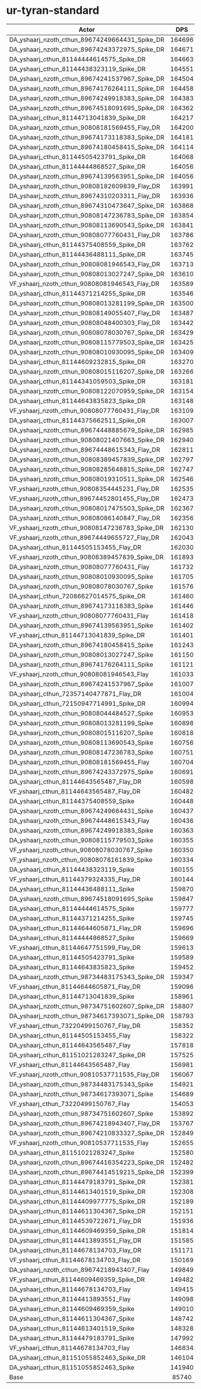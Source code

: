 # ur-tyran-standard
| Actor | DPS | Increase |
|---|:---:|:---:|
|DA_yshaarj_nzoth_cthun_89674249664431_Spike_DR|164696|92.09%|
|DA_yshaarj_nzoth_cthun_89674243372975_Spike_DR|164671|92.06%|
|DA_yshaarj_cthun_81144444614575_Spike_DR|164663|92.05%|
|DA_yshaarj_cthun_81144438323119_Spike_DR|164551|91.92%|
|DA_yshaarj_nzoth_cthun_89674241537967_Spike_DR|164504|91.86%|
|DA_yshaarj_nzoth_cthun_89674176264111_Spike_DR|164458|91.81%|
|DA_yshaarj_nzoth_cthun_89674249918383_Spike_DR|164383|91.72%|
|DA_yshaarj_nzoth_cthun_89674518091695_Spike_DR|164362|91.70%|
|DA_yshaarj_cthun_81144713041839_Spike_DR|164217|91.53%|
|DA_yshaarj_nzoth_cthun_90808181569455_Flay_DR|164200|91.51%|
|DA_yshaarj_nzoth_cthun_89674173118383_Spike_DR|164181|91.49%|
|DA_yshaarj_nzoth_cthun_89674180458415_Spike_DR|164114|91.41%|
|DA_yshaarj_cthun_81144505423791_Spike_DR|164068|91.36%|
|DA_yshaarj_cthun_81144444868527_Spike_DR|164056|91.34%|
|DA_yshaarj_nzoth_cthun_89674139563951_Spike_DR|164056|91.34%|
|DA_yshaarj_nzoth_cthun_90808182609839_Flay_DR|163991|91.27%|
|DA_yshaarj_nzoth_cthun_89674310203311_Flay_DR|163936|91.20%|
|DA_yshaarj_nzoth_cthun_89674310473647_Spike_DR|163868|91.12%|
|DA_yshaarj_nzoth_cthun_90808147236783_Spike_DR|163854|91.11%|
|DA_yshaarj_nzoth_cthun_90808113690543_Spike_DR|163841|91.09%|
|DA_yshaarj_nzoth_cthun_90808077760431_Flay_DR|163786|91.03%|
|DA_yshaarj_cthun_81144375408559_Spike_DR|163762|91.00%|
|DA_yshaarj_cthun_81144436488111_Spike_DR|163745|90.98%|
|DA_yshaarj_nzoth_cthun_90808081946543_Flay_DR|163713|90.94%|
|DA_yshaarj_nzoth_cthun_90808013027247_Spike_DR|163610|90.82%|
|VF_yshaarj_nzoth_cthun_90808081946543_Flay_DR|163589|90.80%|
|DA_yshaarj_cthun_81144371214255_Spike_DR|163546|90.75%|
|DA_yshaarj_nzoth_cthun_90808013281199_Spike_DR|163500|90.69%|
|DA_yshaarj_nzoth_cthun_90808149055407_Flay_DR|163487|90.68%|
|DA_yshaarj_nzoth_cthun_90808048400303_Flay_DR|163442|90.63%|
|DA_yshaarj_nzoth_cthun_90808078030767_Spike_DR|163429|90.61%|
|DA_yshaarj_nzoth_cthun_90808115779503_Spike_DR|163425|90.61%|
|DA_yshaarj_nzoth_cthun_90808010930095_Spike_DR|163409|90.59%|
|DA_yshaarj_cthun_81144609232815_Spike_DR|163270|90.42%|
|DA_yshaarj_nzoth_cthun_90808015116207_Spike_DR|163266|90.42%|
|DA_yshaarj_cthun_81144341059503_Spike_DR|163181|90.32%|
|DA_yshaarj_nzoth_cthun_90808122070959_Spike_DR|163154|90.29%|
|DA_yshaarj_cthun_81144643835823_Spike_DR|163148|90.28%|
|VF_yshaarj_nzoth_cthun_90808077760431_Flay_DR|163109|90.24%|
|DA_yshaarj_cthun_81144375662511_Spike_DR|163007|90.12%|
|DA_yshaarj_nzoth_cthun_89674448885679_Spike_DR|162985|90.09%|
|DA_yshaarj_nzoth_cthun_90808021407663_Spike_DR|162940|90.04%|
|DA_yshaarj_nzoth_cthun_89674448615343_Flay_DR|162811|89.89%|
|DA_yshaarj_nzoth_cthun_90808389457839_Spike_DR|162797|89.87%|
|DA_yshaarj_nzoth_cthun_90808285648815_Spike_DR|162747|89.81%|
|DA_yshaarj_nzoth_cthun_90808019310511_Spike_DR|162546|89.58%|
|VF_yshaarj_nzoth_cthun_90808354445231_Flay_DR|162535|89.57%|
|VF_yshaarj_nzoth_cthun_89674452801455_Flay_DR|162473|89.49%|
|DA_yshaarj_nzoth_cthun_90808017475503_Spike_DR|162367|89.37%|
|DA_yshaarj_nzoth_cthun_90808086140847_Flay_DR|162356|89.36%|
|VF_yshaarj_nzoth_cthun_90808147236783_Spike_DR|162130|89.09%|
|VF_yshaarj_nzoth_cthun_89674449655727_Flay_DR|162043|88.99%|
|DA_yshaarj_cthun_81144505153455_Flay_DR|162030|88.98%|
|VF_yshaarj_nzoth_cthun_90808389457839_Spike_DR|161893|88.82%|
|DA_yshaarj_nzoth_cthun_90808077760431_Flay|161732|88.63%|
|DA_yshaarj_nzoth_cthun_90808010930095_Spike|161705|88.60%|
|DA_yshaarj_nzoth_cthun_90808078030767_Spike|161576|88.45%|
|DA_yshaarj_cthun_72086627014575_Spike_DR|161460|88.31%|
|DA_yshaarj_nzoth_cthun_89674173118383_Spike|161446|88.30%|
|VF_yshaarj_nzoth_cthun_90808077760431_Flay|161418|88.26%|
|DA_yshaarj_nzoth_cthun_89674139563951_Spike|161402|88.25%|
|VF_yshaarj_cthun_81144713041839_Spike_DR|161401|88.24%|
|DA_yshaarj_nzoth_cthun_89674180458415_Spike|161243|88.06%|
|DA_yshaarj_nzoth_cthun_90808013027247_Spike|161150|87.95%|
|DA_yshaarj_nzoth_cthun_89674176264111_Spike|161121|87.92%|
|VF_yshaarj_nzoth_cthun_90808081946543_Flay|161033|87.82%|
|DA_yshaarj_nzoth_cthun_89674241537967_Spike|161007|87.79%|
|DA_yshaarj_cthun_72357140477871_Flay_DR|161004|87.78%|
|DA_yshaarj_cthun_72150947714991_Spike_DR|160994|87.77%|
|DA_yshaarj_nzoth_cthun_90808044484527_Spike|160953|87.72%|
|DA_yshaarj_nzoth_cthun_90808013281199_Spike|160898|87.66%|
|DA_yshaarj_nzoth_cthun_90808015116207_Spike|160818|87.56%|
|DA_yshaarj_nzoth_cthun_90808113690543_Spike|160756|87.49%|
|DA_yshaarj_nzoth_cthun_90808147236783_Spike|160751|87.49%|
|DA_yshaarj_nzoth_cthun_90808181569455_Flay|160704|87.43%|
|DA_yshaarj_nzoth_cthun_89674243372975_Spike|160691|87.42%|
|DA_yshaarj_cthun_81144643565487_Flay_DR|160598|87.31%|
|VF_yshaarj_cthun_81144643565487_Flay_DR|160482|87.17%|
|DA_yshaarj_cthun_81144375408559_Spike|160448|87.13%|
|DA_yshaarj_nzoth_cthun_89674249664431_Spike|160437|87.12%|
|DA_yshaarj_nzoth_cthun_89674448615343_Flay|160436|87.12%|
|DA_yshaarj_nzoth_cthun_89674249918383_Spike|160363|87.03%|
|DA_yshaarj_nzoth_cthun_90808115779503_Spike|160355|87.02%|
|VF_yshaarj_nzoth_cthun_90808078030767_Spike|160350|87.02%|
|VF_yshaarj_nzoth_cthun_90808078161839_Spike|160334|87.00%|
|DA_yshaarj_cthun_81144438323119_Spike|160155|86.79%|
|VF_yshaarj_cthun_81144379324335_Flay_DR|160144|86.78%|
|DA_yshaarj_cthun_81144436488111_Spike|159870|86.46%|
|DA_yshaarj_nzoth_cthun_89674518091695_Spike|159847|86.43%|
|DA_yshaarj_cthun_81144444614575_Spike|159777|86.35%|
|DA_yshaarj_cthun_81144371214255_Spike|159745|86.31%|
|DA_yshaarj_cthun_81144644605871_Flay_DR|159696|86.26%|
|DA_yshaarj_cthun_81144444868527_Spike|159669|86.22%|
|VF_yshaarj_cthun_81144647751599_Flay_DR|159613|86.16%|
|DA_yshaarj_cthun_81144505423791_Spike|159589|86.13%|
|DA_yshaarj_cthun_81144643835823_Spike|159452|85.97%|
|DA_yshaarj_nzoth_cthun_98734483175343_Spike_DR|159347|85.85%|
|VF_yshaarj_cthun_81144644605871_Flay_DR|159096|85.56%|
|DA_yshaarj_cthun_81144713041839_Spike|158961|85.40%|
|DA_yshaarj_nzoth_cthun_98734751602607_Spike_DR|158807|85.22%|
|DA_yshaarj_nzoth_cthun_98734617393071_Spike_DR|158793|85.20%|
|VF_yshaarj_cthun_73220499150767_Flay_DR|158352|84.69%|
|DA_yshaarj_cthun_81144505153455_Flay|158322|84.65%|
|DA_yshaarj_cthun_81144643565487_Flay|157818|84.07%|
|DA_yshaarj_cthun_81151021283247_Spike_DR|157525|83.72%|
|VF_yshaarj_cthun_81144643565487_Flay|156981|83.09%|
|VF_yshaarj_nzoth_cthun_90810537711535_Flay_DR|156067|82.02%|
|DA_yshaarj_nzoth_cthun_98734483175343_Spike|154921|80.69%|
|DA_yshaarj_nzoth_cthun_98734617393071_Spike|154689|80.42%|
|VF_yshaarj_cthun_73220499150767_Flay|154053|79.67%|
|DA_yshaarj_nzoth_cthun_98734751602607_Spike|153892|79.49%|
|DA_yshaarj_nzoth_cthun_89674218943407_Flay_DR|153767|79.34%|
|DA_yshaarj_nzoth_cthun_89674210833327_Spike_DR|152849|78.27%|
|VF_yshaarj_nzoth_cthun_90810537711535_Flay|152655|78.04%|
|DA_yshaarj_cthun_81151021283247_Spike|152580|77.96%|
|DA_yshaarj_nzoth_cthun_89674416354223_Spike_DR|152482|77.84%|
|DA_yshaarj_nzoth_cthun_89674414519215_Spike_DR|152399|77.75%|
|DA_yshaarj_cthun_81144479183791_Spike_DR|152381|77.72%|
|DA_yshaarj_cthun_81144613401519_Spike_DR|152308|77.64%|
|DA_yshaarj_cthun_81144409977775_Spike_DR|152189|77.50%|
|DA_yshaarj_cthun_81144611304367_Spike_DR|152151|77.46%|
|DA_yshaarj_cthun_81144539722671_Flay_DR|151936|77.21%|
|DA_yshaarj_cthun_81144609469359_Spike_DR|151814|77.06%|
|DA_yshaarj_cthun_81144413893551_Flay_DR|151585|76.80%|
|DA_yshaarj_cthun_81144678134703_Flay_DR|151171|76.31%|
|VF_yshaarj_cthun_81144678134703_Flay_DR|150169|75.14%|
|DA_yshaarj_nzoth_cthun_89674218943407_Flay|149849|74.77%|
|VF_yshaarj_cthun_81144609469359_Spike_DR|149482|74.34%|
|DA_yshaarj_cthun_81144678134703_Flay|149415|74.27%|
|DA_yshaarj_cthun_81144413893551_Flay|149098|73.90%|
|DA_yshaarj_cthun_81144609469359_Spike|149010|73.79%|
|DA_yshaarj_cthun_81144611304367_Spike|148742|73.48%|
|DA_yshaarj_cthun_81144613401519_Spike|148328|73.00%|
|DA_yshaarj_cthun_81144479183791_Spike|147992|72.61%|
|VF_yshaarj_cthun_81144678134703_Flay|146834|71.25%|
|DA_yshaarj_cthun_81151055852463_Spike_DR|146104|70.40%|
|DA_yshaarj_cthun_81151055852463_Spike|141940|65.55%|
|Base|85740|0.00%|
